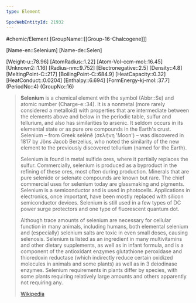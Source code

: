 ```yaml
---
type: Element

SpocWebEntityId: 21932
---
```


#chemic/Element 
[GroupName::[[Group-16-Chalcogene]]]


[Name-en::Selenium]
[Name-de::Selen]

[Weight-u::78.96]
[AtomRadius::1.22]
[Atom-Vol-ccm-mol::16.45]
[Unknown2::1.16]
[Radius-nm::9.752]
[Electronegative::2.5]
[Density::4.8]
[MeltingPoint-C::217]
[BoilingPoint-C::684.9]
[HeatCapacity::0.32]
[HeatConduct::0.0204]
[Enthalpy::6.694]
[FormEnergy-kj-mol::37.7]
(PeriodNo::4)
(GroupNo::16)


> **Selenium** is a chemical element with the symbol (Abbr::Se) and atomic number (Charge-e::34). It is a nonmetal (more rarely considered a metalloid) with properties that are intermediate between the elements above and below in the periodic table, sulfur and tellurium, and also has similarities to arsenic. It seldom occurs in its elemental state or as pure ore compounds in the Earth's crust. Selenium – from Greek selḗnē (σελήνη 'Moon') – was discovered in 1817 by Jöns Jacob Berzelius, who noted the similarity of the new element to the previously discovered tellurium (named for the Earth).
>
> Selenium is found in metal sulfide ores, where it partially replaces the sulfur. Commercially, selenium is produced as a byproduct in the refining of these ores, most often during production. Minerals that are pure selenide or selenate compounds are known but rare. The chief commercial uses for selenium today are glassmaking and pigments. Selenium is a semiconductor and is used in photocells. Applications in electronics, once important, have been mostly replaced with silicon semiconductor devices. Selenium is still used in a few types of DC power surge protectors and one type of fluorescent quantum dot.
>
> Although trace amounts of selenium are necessary for cellular function in many animals, including humans, both elemental selenium and (especially) selenium salts are toxic in even small doses, causing selenosis. Selenium is listed as an ingredient in many multivitamins and other dietary supplements, as well as in infant formula, and is a component of the antioxidant enzymes glutathione peroxidase and thioredoxin reductase (which indirectly reduce certain oxidized molecules in animals and some plants) as well as in 3 deiodinase enzymes. Selenium requirements in plants differ by species, with some plants requiring relatively large amounts and others apparently not requiring any.
>
> [Wikipedia](https://en.wikipedia.org/wiki/Selenium)